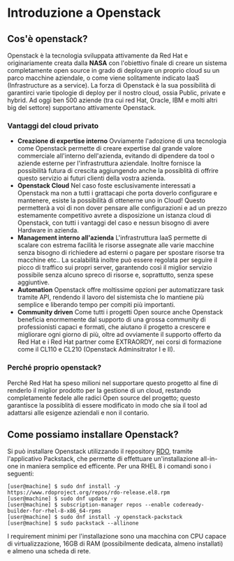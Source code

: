 # Introduzione a Openstack

## Cos'è openstack?
Openstack è la tecnologia sviluppata attivamente da Red Hat e originariamente creata dalla **NASA** con l'obiettivo finale di creare un sistema completamente open source in grado di deployare un proprio cloud su un parco macchine aziendale, o come viene solitamente indicato IaaS (Infrastructure as a service).
La forza di Openstack è la sua possibilità di garantirci varie tipologie di deploy per il nostro cloud, ossia Public, private e hybrid.
Ad oggi ben 500 aziende  (tra cui red Hat, Oracle, IBM e molti altri big del settore) supportano attivamente Openstack.

### Vantaggi del cloud privato
* **Creazione di expertise interno**
    Ovviamente l'adozione di una tecnologia come Openstack permette di creare expertise dal grande valore commerciale all'interno dell'azienda, evitando di dipendere da tool o aziende esterne per l'infrastruttura aziendale.
    Inoltre fornisce la possibilità futura di crescita aggiungendo anche la possiblità di offrire questo servizio ai futuri clienti della vostra azienda.
* **Openstack Cloud**
    Nel caso foste esclusivamente interessati a Openstack ma non a tutti i grattacapi che porta doverlo configurare e mantenere, esiste la possibilità di ottenerne uno in Cloud!
    Questo permetterà a voi di non dover pensare alle configurazioni e ad un prezzo estemamente competitivo avrete a disposizione un istanza cloud di Openstack, con tutti i vantaggi del caso e nessun bisogno di avere Hardware in azienda.
* **Management interno all'azienda**
    L'infrastruttura IaaS permette di scalare con estrema facilità le risorse assegnate alle varie macchine senza bisogno di richiedere ad esterni o pagare per spostare risorse tra macchine etc..
    La scalabilità inoltre può essere regolata per seguire il picco di traffico sui propri server, garantendo così il miglior servizio possibile senza alcuno spreco di risorse e, soprattutto, senza spese aggiuntive.
* **Automation**
    Openstack offre moltissime opzioni per automatizzare task tramite API, rendendo il lavoro del sistemista che lo mantiene più semplice e liberando tempo per compiti più importanti.
* **Community driven**
    Come tutti i progetti Open source anche Openstack beneficia enormemente dal supporto di una grossa community di professionisti capaci e formati, che aiutano il progetto a crescere e migliorare ogni giorno di più, oltre ad ovviamente il supporto offerto da Red Hat e i Red Hat partner come EXTRAORDY, nei corsi di formazione come il CL110 e CL210 (Openstack Adminsitrator I e II).
### Perché proprio openstack?
Perché Red Hat ha speso milioni nel supportare questo progetto al fine di renderlo il miglior prodotto per la gestione di un cloud, restando completamente fedele alle radici Open source del progetto; questo garantisce la possiblità di essere modificato in modo che sia il tool ad adattarsi alle esigenze aziendali e non il contario.

## Come possiamo installare Openstack?
Si può installare Openstack utilizzando il repository [RDO](https://www.rdoproject.org/install/packstack/), tramite l'applicativo Packstack, che permette di effettuare un'installazione all-in-one in maniera semplice ed efficente.
Per una RHEL 8 i comandi sono i seguenti:
```console
[user@machine] $ sudo dnf install -y https://www.rdoproject.org/repos/rdo-release.el8.rpm
[user@machine] $ sudo dnf update -y
[user@machine] $ subscription-manager repos --enable codeready-builder-for-rhel-8-x86_64-rpms
[user@machine] $ sudo dnf install -y openstack-packstack
[user@machine] $ sudo packstack --allinone
```

I requirement minimi per l'installazione sono una macchina con CPU capace di virtualizzazione, 16GB di RAM (possibilmente dedicata, almeno installati) e almeno una scheda di rete.

